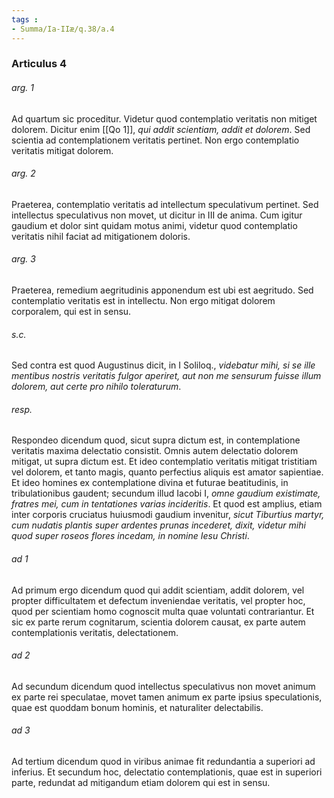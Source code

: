 ```yaml
---
tags : 
- Summa/Ia-IIæ/q.38/a.4
---
```


### Articulus 4

###### arg. 1
Ad quartum sic proceditur. Videtur quod contemplatio veritatis non mitiget dolorem. Dicitur enim [[Qo 1]], *qui addit scientiam, addit et dolorem*. Sed scientia ad contemplationem veritatis pertinet. Non ergo contemplatio veritatis mitigat dolorem.

###### arg. 2
Praeterea, contemplatio veritatis ad intellectum speculativum pertinet. Sed intellectus speculativus non movet, ut dicitur in III de anima. Cum igitur gaudium et dolor sint quidam motus animi, videtur quod contemplatio veritatis nihil faciat ad mitigationem doloris.

###### arg. 3
Praeterea, remedium aegritudinis apponendum est ubi est aegritudo. Sed contemplatio veritatis est in intellectu. Non ergo mitigat dolorem corporalem, qui est in sensu.

###### s.c.
Sed contra est quod Augustinus dicit, in I Soliloq., *videbatur mihi, si se ille mentibus nostris veritatis fulgor aperiret, aut non me sensurum fuisse illum dolorem, aut certe pro nihilo toleraturum*.

###### resp.
Respondeo dicendum quod, sicut supra dictum est, in contemplatione veritatis maxima delectatio consistit. Omnis autem delectatio dolorem mitigat, ut supra dictum est. Et ideo contemplatio veritatis mitigat tristitiam vel dolorem, et tanto magis, quanto perfectius aliquis est amator sapientiae. Et ideo homines ex contemplatione divina et futurae beatitudinis, in tribulationibus gaudent; secundum illud Iacobi I, *omne gaudium existimate, fratres mei, cum in tentationes varias incideritis*. Et quod est amplius, etiam inter corporis cruciatus huiusmodi gaudium invenitur, *sicut Tiburtius martyr, cum nudatis plantis super ardentes prunas incederet, dixit, videtur mihi quod super roseos flores incedam, in nomine Iesu Christi*.

###### ad 1
Ad primum ergo dicendum quod qui addit scientiam, addit dolorem, vel propter difficultatem et defectum inveniendae veritatis, vel propter hoc, quod per scientiam homo cognoscit multa quae voluntati contrariantur. Et sic ex parte rerum cognitarum, scientia dolorem causat, ex parte autem contemplationis veritatis, delectationem.

###### ad 2
Ad secundum dicendum quod intellectus speculativus non movet animum ex parte rei speculatae, movet tamen animum ex parte ipsius speculationis, quae est quoddam bonum hominis, et naturaliter delectabilis.

###### ad 3
Ad tertium dicendum quod in viribus animae fit redundantia a superiori ad inferius. Et secundum hoc, delectatio contemplationis, quae est in superiori parte, redundat ad mitigandum etiam dolorem qui est in sensu.

